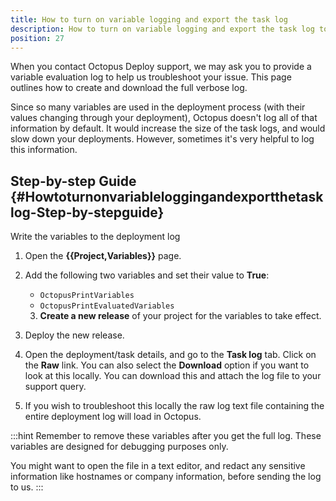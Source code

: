 ```yaml
---
title: How to turn on variable logging and export the task log
description: How to turn on variable logging and export the task log to help the Octopus team resolve deployment issues.
position: 27
---
```


When you contact Octopus Deploy support, we may ask you to provide a variable evaluation log to help us troubleshoot your issue. This page outlines how to create and download the full verbose log.

Since so many variables are used in the deployment process (with their values changing through your deployment), Octopus doesn't log all of that information by default. It would increase the size of the task logs, and would slow down your deployments. However, sometimes it's very helpful to log this information.

## Step-by-step Guide {#Howtoturnonvariableloggingandexportthetasklog-Step-by-stepguide}

Write the variables to the deployment log

1. Open the **{{Project,Variables}}** page.
2. Add the following two variables and set their value to **True**:
   - `OctopusPrintVariables`
   - `OctopusPrintEvaluatedVariables`

   3. **Create a new release** of your project for the variables to take effect.
4. Deploy the new release.
5. Open the deployment/task details, and go to the **Task log** tab. Click on the **Raw** link. You can also select the **Download** option if you want to look at this locally. You can download this and attach the log file to your support query.

   
6. If you wish to troubleshoot this locally the raw log text file containing the entire deployment log will load in Octopus.

   
:::hint
Remember to remove these variables after you get the full log. These variables are designed for debugging purposes only.

You might want to open the file in a text editor, and redact any sensitive information like hostnames or company information, before sending the log to us.
:::
